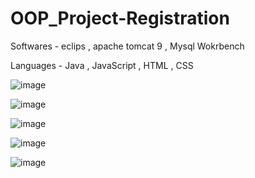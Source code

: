 # OOP_Project-Registration

Softwares - eclips , apache tomcat 9 , Mysql Wokrbench

Languages - Java , JavaScript , HTML , CSS


![image](https://github.com/IT21284816/OOP_Project-Registration/assets/99232799/b2956e46-13dc-41c1-8cbd-6c95c7eaba32)

![image](https://github.com/IT21284816/OOP_Project-Registration/assets/99232799/01a9e3eb-b199-455a-ae37-7818ee27d40c)

![image](https://github.com/IT21284816/OOP_Project-Registration/assets/99232799/f857096a-634a-4ba6-bde8-b30305cc55e6)

![image](https://github.com/IT21284816/OOP_Project-Registration/assets/99232799/b60fd455-a474-4adb-944e-a4b755d0b790)

![image](https://github.com/IT21284816/OOP_Project-Registration/assets/99232799/11ee93a0-eb9c-4a5d-ac53-086c8c35c682)




